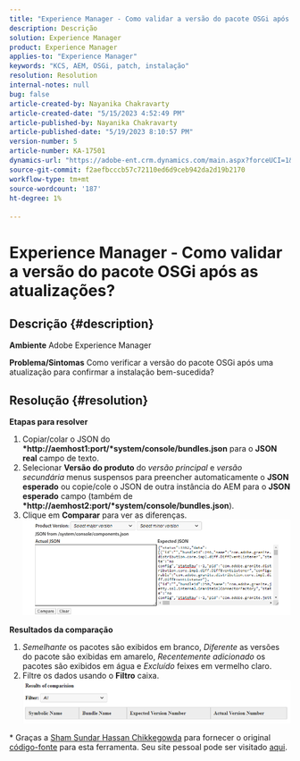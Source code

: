 ```yaml
---
title: "Experience Manager - Como validar a versão do pacote OSGi após as atualizações?"
description: Descrição
solution: Experience Manager
product: Experience Manager
applies-to: "Experience Manager"
keywords: "KCS, AEM, OSGi, patch, instalação"
resolution: Resolution
internal-notes: null
bug: false
article-created-by: Nayanika Chakravarty
article-created-date: "5/15/2023 4:52:49 PM"
article-published-by: Nayanika Chakravarty
article-published-date: "5/19/2023 8:10:57 PM"
version-number: 5
article-number: KA-17501
dynamics-url: "https://adobe-ent.crm.dynamics.com/main.aspx?forceUCI=1&pagetype=entityrecord&etn=knowledgearticle&id=99e8afe9-40f3-ed11-8848-6045bd006149"
source-git-commit: f2aefbcccb57c72110ed6d9ceb942da2d19b2170
workflow-type: tm+mt
source-wordcount: '187'
ht-degree: 1%

---
```


# Experience Manager - Como validar a versão do pacote OSGi após as atualizações?

## Descrição {#description}

<b>Ambiente</b>
Adobe Experience Manager


<b>Problema/Sintomas</b>
Como verificar a versão do pacote OSGi após uma atualização para confirmar a instalação bem-sucedida?


## Resolução {#resolution}

<b>Etapas para resolver</b>
1. Copiar/colar o JSON do <b>*http://aemhost1:port/*system/console/bundles.json</b> para o <b>JSON real</b> campo de texto.
2. Selecionar <b>Versão do produto</b> do *versão principal* e *versão secundária* menus suspensos para preencher automaticamente o <b>JSON esperado</b> ou copie/cole o JSON de outra instância do AEM para o <b>JSON esperado</b> campo (também de <b>*http://aemhost2:port/*system/console/bundles.json</b>).
3. Clique em <b>Comparar</b> para ver as diferenças.\
   ![](assets/293f65c9-7cf6-ed11-8848-6045bd006a22.png)


<b>Resultados da comparação</b>

1. *Semelhante* os pacotes são exibidos em branco, *Diferente* as versões do pacote são exibidas em amarelo, *Recentemente adicionado* os pacotes são exibidos em água e *Excluído* feixes em vermelho claro.
2. Filtre os dados usando o <b>Filtro</b> caixa.\
   ![](assets/2b3e87e1-7cf6-ed11-8848-6045bd006a22.png)


\* Graças a [Sham Sundar Hassan Chikkegowda](https://www.linkedin.com/in/sham-sundar-hassan-chikkegowda-6b03a517) para fornecer o original [código-fonte](https://github.com/Schikkeg/schikkeg.github.io/blob/master/tools/coi.html) para esta ferramenta. Seu site pessoal pode ser visitado [aqui](https://www.aemstuff.com/).
